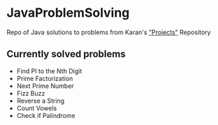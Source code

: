 # JavaProblemSolving
Repo of Java solutions to problems from Karan's ["Projects"](https://github.com/karan/Projects) Repository

## Currently solved problems
- Find PI to the Nth Digit
- Prime Factorization
- Next Prime Number
- Fizz Buzz
- Reverse a String
- Count Vowels
- Check if Palindrome
